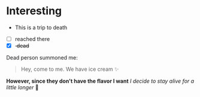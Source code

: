 # Interesting
  * This is a trip to death

 - [ ] reached there
 - [x] <del> dead <del>

Dead person summoned me:

>Hey, come to me.
>We have ice cream :sparkles:

**However, since they don't have the flavor I want**
*I decide to stay alive for a little longer* :metal:
